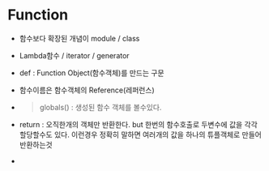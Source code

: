 # Function
- 함수보다 확장된 개념이 module / class
- Lambda함수 / iterator / generator
- def : Function Object(함수객체)를 만드는 구문
- 함수이름은 함수객체의 Reference(레퍼런스)
- > globals() : 생성된 함수 객체를 볼수있다.
- return : 오직한개의 객체만 반환한다. 
           but 한번의 함수호출로 두변수에 값을 각각 할당할수도 있다. 이런경우 정확히 말하면 여러개의 값을 하나의 튜플객체로 만들어 반환하는것
           
- 